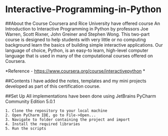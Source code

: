 # Interactive-Programming-in-Python

##About the Course
Coursera and Rice University have offered course An Introduction to Interactive Programming in Python by professors Joe Warren, Scott Rixner, John Greiner and Stephen Wong.
This two-part course is designed to help students with very little or no computing background learn the basics of building simple interactive applications. Our language of 
choice, Python, is an easy-to learn, high-level computer language that is used in many of the computational courses offered on Coursera.

*Reference - https://www.coursera.org/course/interactivepython *


##Contents
I have added the notes, templates and my mini projects developed as part of this certification course.

##Set Up
All implementations have been done using JetBrains PyCharm Community Edition 5.0.1

	1. Clone the repository to your local machine
	2. Open PyCharm IDE, go to File->Open...
	3. Navigate to folder containing the project and import
	4. Install the required libraries
	5. Run the scripts